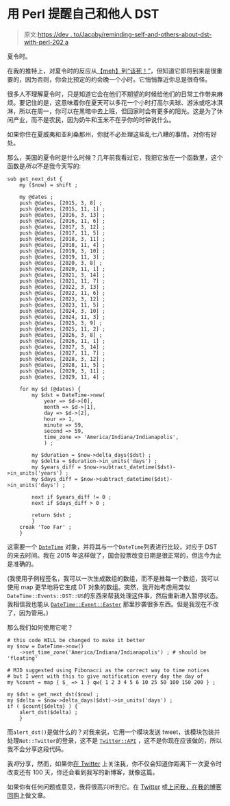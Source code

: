 # 用 Perl 提醒自己和他人 DST

> 原文:[https://dev . to/Jacoby/reminding-self-and-others-about-dst-with-perl-202 a](https://dev.to/jacoby/reminding-myself-and-others-about-dst-with-perl-202a)

夏令时。

在我的推特上，对夏令时的反应从[【meh】](https://twitter.com/jcharles00/status/1103310240328679424)到[“该死！”](https://twitter.com/coreyseliger/status/1103325816883236866)，但知道它即将到来是很重要的，因为否则，你会比预定的约会晚一个小时。它悄悄靠近你总是很奇怪。

很多人不理解夏令时，只是知道它会在他们不期望的时候给他们的日常工作带来麻烦。要记住的是，这意味着你在夏天可以多花一个小时打高尔夫球、游泳或吃冰淇淋，所以在周一，你可以在黑暗中去上班，但回家时会有更多的阳光。这是为了休闲产业，而不是农民，因为奶牛和玉米不在乎你的时钟说什么。

如果你住在夏威夷和亚利桑那州，你就不必处理这些乱七八糟的事情。对你有好处。

那么，美国的夏令时是什么时候？几年前我看过它，我把它放在一个函数里，这个函数是*所以*不是我今天写的:

```
sub get_next_dst {
    my ($now) = shift ;

    my @dates ;
    push @dates, [2015, 3, 8] ;
    push @dates, [2015, 11, 1] ;
    push @dates, [2016, 3, 13] ;
    push @dates, [2016, 11, 6] ;
    push @dates, [2017, 3, 12] ;
    push @dates, [2017, 11, 5] ;
    push @dates, [2018, 3, 11] ;
    push @dates, [2018, 11, 4] ;
    push @dates, [2019, 3, 10] ;
    push @dates, [2019, 11, 3] ;
    push @dates, [2020, 3, 8] ;
    push @dates, [2020, 11, 1] ;
    push @dates, [2021, 3, 14] ;
    push @dates, [2021, 11, 7] ;
    push @dates, [2022, 3, 13] ;
    push @dates, [2022, 11, 6] ;
    push @dates, [2023, 3, 12] ;
    push @dates, [2023, 11, 5] ;
    push @dates, [2024, 3, 10] ;
    push @dates, [2024, 11, 3] ;
    push @dates, [2025, 3, 9] ;
    push @dates, [2025, 11, 2] ;
    push @dates, [2026, 3, 8] ;
    push @dates, [2026, 11, 1] ;
    push @dates, [2027, 3, 14] ;
    push @dates, [2027, 11, 7] ;
    push @dates, [2028, 3, 12] ;
    push @dates, [2028, 11, 5] ;
    push @dates, [2029, 3, 11] ;
    push @dates, [2029, 11, 4] ;

    for my $d (@dates) {
        my $dst = DateTime->new(
            year => $d->[0],
            month => $d->[1],
            day => $d->[2],
            hour => 1,
            minute => 59,
            second => 59,
            time_zone => 'America/Indiana/Indianapolis',
            ) ;

        my $duration = $now->delta_days($dst) ;
        my $delta = $duration->in_units('days') ;
        my $years_diff = $now->subtract_datetime($dst)->in_units('years') ;
        my $days_diff = $now->subtract_datetime($dst)->in_units('days') ;

        next if $years_diff != 0 ;
        next if $days_diff > 0 ;

        return $dst ;
        }
    croak 'Too Far' ;
    } 
```

这需要一个 [`DateTime`](https://metacpan.org/pod/DateTime) 对象，并将其与一个`DateTime`列表进行比较，对应于 DST 的来去时间。我在 2015 年这样做了，国会投票改变日期是很正常的，但迄今为止是准确的。

(我使用子例程签名，我可以一次生成数组的数组，而不是推每一个数组，我可以使用 map 更早地将它生成 DT 对象的数组。突然，我开始考虑用类似`DateTime::Events::DST::US`的东西来帮我处理这件事，然后重新进入暂停状态。我相信我也能从 [`DateTime::Event::Easter`](https://metacpan.org/pod/DateTime::Event::Easter) 那里抄袭很多东西。但是我现在不改了，因为管用。)

那么我们如何使用它呢？

```
# this code WILL be changed to make it better
my $now = DateTime->now()
    ->set_time_zone('America/Indiana/Indianapolis') ; # should be 'floating'

# MJD suggested using Fibonacci as the correct way to time notices
# but I went with this to give notification every day the day of
my %count = map { $_ => 1 } qw{ 1 2 3 4 5 6 10 25 50 100 150 200 } ;

my $dst = get_next_dst($now) ;
my $delta = $now->delta_days($dst)->in_units('days') ;
if ( $count{$delta} ) {
    alert_dst($delta) ;
    } 
```

而`alert_dst()`是做什么的？对我来说，它用一个模块发送 tweet，该模块包装并处理`Net::Twitter`的登录，这不是 [`Twitter::API`](https://metacpan.org/pod/Twitter::API) ，这不是你现在应该做的，所以我不会分享这段代码。

我*将*分享，然而，如果你[在 Twitter](https://twitter.com/jacobydave) 上关注我，你不仅会知道你距离下一次夏令时改变还有 100 天，你还会看到我写的新博客，就像这篇。

如果你有任何问题或意见，我将很高兴听到它。在 [Twitter](https://twitter.com/jacobydave) 或[上问我，在我的博客回购](https://github.com/jacoby/jacoby.github.io)上做文章。